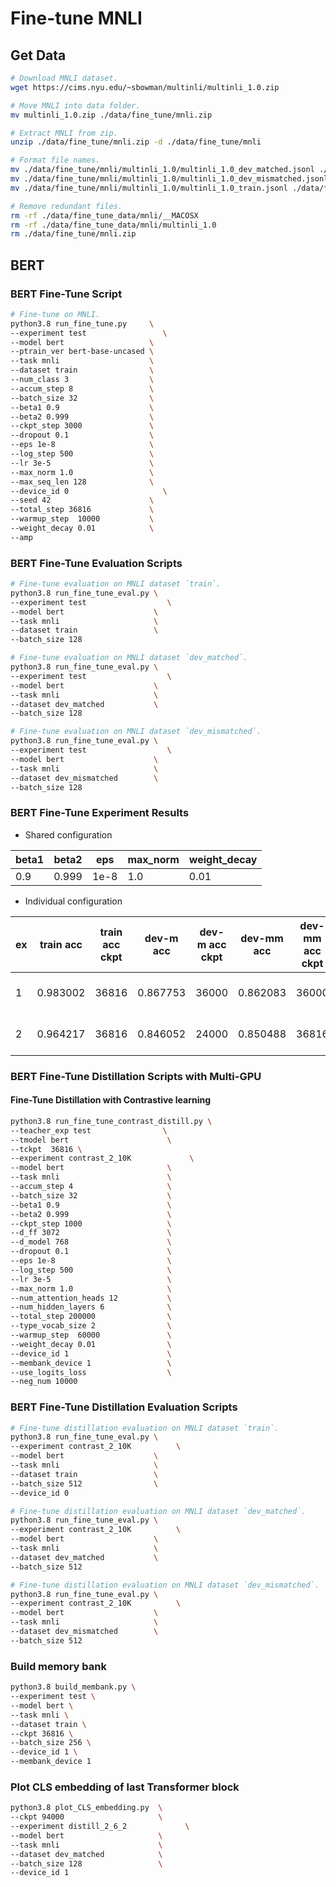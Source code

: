 # Fine-tune MNLI

## Get Data

```sh
# Download MNLI dataset.
wget https://cims.nyu.edu/~sbowman/multinli/multinli_1.0.zip

# Move MNLI into data folder.
mv multinli_1.0.zip ./data/fine_tune/mnli.zip

# Extract MNLI from zip.
unzip ./data/fine_tune/mnli.zip -d ./data/fine_tune/mnli

# Format file names.
mv ./data/fine_tune/mnli/multinli_1.0/multinli_1.0_dev_matched.jsonl ./data/fine_tune/mnli/dev_matched.jsonl
mv ./data/fine_tune/mnli/multinli_1.0/multinli_1.0_dev_mismatched.jsonl ./data/fine_tune/mnli/dev_mismatched.jsonl
mv ./data/fine_tune/mnli/multinli_1.0/multinli_1.0_train.jsonl ./data/fine_tune/mnli/train.jsonl

# Remove redundant files.
rm -rf ./data/fine_tune_data/mnli/__MACOSX
rm -rf ./data/fine_tune_data/mnli/multinli_1.0
rm ./data/fine_tune/mnli.zip
```

## BERT

### BERT Fine-Tune Script

```sh
# Fine-tune on MNLI.
python3.8 run_fine_tune.py     \
--experiment test                 \
--model bert                   \
--ptrain_ver bert-base-uncased \
--task mnli                    \
--dataset train                \
--num_class 3                  \
--accum_step 8                 \
--batch_size 32                \
--beta1 0.9                    \
--beta2 0.999                  \
--ckpt_step 3000               \
--dropout 0.1                  \
--eps 1e-8                     \
--log_step 500                 \
--lr 3e-5                      \
--max_norm 1.0                 \
--max_seq_len 128              \
--device_id 0                     \
--seed 42                      \
--total_step 36816             \
--warmup_step  10000           \
--weight_decay 0.01            \
--amp
```

### BERT Fine-Tune Evaluation Scripts

```sh
# Fine-tune evaluation on MNLI dataset `train`.
python3.8 run_fine_tune_eval.py \
--experiment test                  \
--model bert                    \
--task mnli                     \
--dataset train                 \
--batch_size 128
```

```sh
# Fine-tune evaluation on MNLI dataset `dev_matched`.
python3.8 run_fine_tune_eval.py \
--experiment test                  \
--model bert                    \
--task mnli                     \
--dataset dev_matched           \
--batch_size 128
```

```sh
# Fine-tune evaluation on MNLI dataset `dev_mismatched`.
python3.8 run_fine_tune_eval.py \
--experiment test                  \
--model bert                    \
--task mnli                     \
--dataset dev_mismatched        \
--batch_size 128
```

### BERT Fine-Tune Experiment Results

- Shared configuration

|beta1|beta2|eps|max_norm|weight_decay|
|-|-|-|-|-|
|0.9|0.999|1e-8|1.0|0.01|

- Individual configuration

|ex|train acc|train acc ckpt|dev-m acc|dev-m acc ckpt|dev-mm acc|dev-mm acc ckpt|accum step|batch|ckpt step|dropout|encoder|log step|lr|max_seq_len|seed|total step|warmup step|
|-|-|-|-|-|-|-|-|-|-|-|-|-|-|-|-|-|-|
|1|0.983002|36816|0.867753|36000|0.862083|36000|8|32|1000|0.1|bert-large-uncased|500|3e-5|128|42|36816|10000|
|2|0.964217|36816|0.846052|24000|0.850488|36816|8|32|1000|0.1|bert-base-uncased|500|3e-5|128|42|36816|10000|

### BERT Fine-Tune Distillation Scripts with Multi-GPU

#### Fine-Tune Distillation with Contrastive learning

```sh
python3.8 run_fine_tune_contrast_distill.py \
--teacher_exp test                \
--tmodel bert                      \
--tckpt  36816 \
--experiment contrast_2_10K             \
--model bert                       \
--task mnli                        \
--accum_step 4                     \
--batch_size 32                    \
--beta1 0.9                        \
--beta2 0.999                      \
--ckpt_step 1000                   \
--d_ff 3072                        \
--d_model 768                      \
--dropout 0.1                      \
--eps 1e-8                         \
--log_step 500                     \
--lr 3e-5                          \
--max_norm 1.0                     \
--num_attention_heads 12           \
--num_hidden_layers 6              \
--total_step 200000                \
--type_vocab_size 2                \
--warmup_step  60000               \
--weight_decay 0.01                \
--device_id 1                      \
--membank_device 1                 \
--use_logits_loss                  \
--neg_num 10000
```

### BERT Fine-Tune Distillation Evaluation Scripts

```sh
# Fine-tune distillation evaluation on MNLI dataset `train`.
python3.8 run_fine_tune_eval.py \
--experiment contrast_2_10K          \
--model bert                    \
--task mnli                     \
--dataset train                 \
--batch_size 512                \
--device_id 0
```

```sh
# Fine-tune distillation evaluation on MNLI dataset `dev_matched`.
python3.8 run_fine_tune_eval.py \
--experiment contrast_2_10K          \
--model bert                    \
--task mnli                     \
--dataset dev_matched           \
--batch_size 512
```

```sh
# Fine-tune distillation evaluation on MNLI dataset `dev_mismatched`.
python3.8 run_fine_tune_eval.py \
--experiment contrast_2_10K          \
--model bert                    \
--task mnli                     \
--dataset dev_mismatched        \
--batch_size 512
```

### Build memory bank

```sh
python3.8 build_membank.py \
--experiment test \
--model bert \
--task mnli \
--dataset train \
--ckpt 36816 \
--batch_size 256 \
--device_id 1 \
--membank_device 1
```

### Plot CLS embedding of last Transformer block

```sh
python3.8 plot_CLS_embedding.py  \
--ckpt 94000                     \
--experiment distill_2_6_2             \
--model bert                     \
--task mnli                      \
--dataset dev_matched            \
--batch_size 128                 \
--device_id 1
```